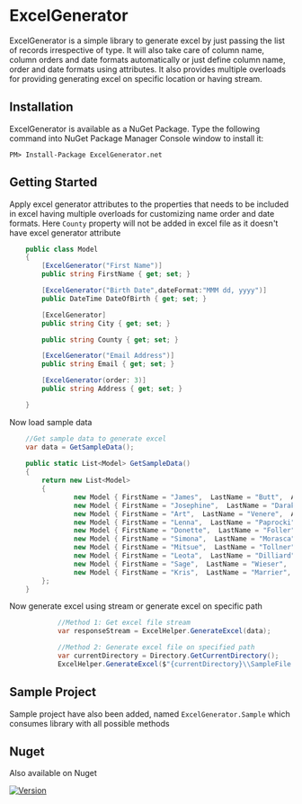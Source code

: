 # ExcelGenerator
ExcelGenerator is a simple library to generate excel by just passing the list of records irrespective of type. It will also take care 
of column name, column orders and date formats automatically or just define column name, order and date formats using attributes. 
It also provides multiple overloads for providing generating excel on specific location or having stream.

## Installation
ExcelGenerator is available as a NuGet Package. Type the following command into NuGet Package Manager Console window to install it:

```
PM> Install-Package ExcelGenerator.net
```

## Getting Started
Apply excel generator attributes to the properties that needs to be included in excel having multiple overloads for customizing name order and date formats. 
Here `County` property will not be added in excel file as it doesn't have excel generator attribute

```csharp
    public class Model
    {
        [ExcelGenerator("First Name")]
        public string FirstName { get; set; }

        [ExcelGenerator("Birth Date",dateFormat:"MMM dd, yyyy")]
        public DateTime DateOfBirth { get; set; }

        [ExcelGenerator]
        public string City { get; set; }

        public string County { get; set; }

        [ExcelGenerator("Email Address")]
        public string Email { get; set; }

        [ExcelGenerator(order: 3)]
        public string Address { get; set; }

    }
```

Now load sample data  
```csharp
    //Get sample data to generate excel 
    var data = GetSampleData();
            
	public static List<Model> GetSampleData()
    {
        return new List<Model>
        {
                new Model { FirstName = "James",  LastName = "Butt",  Address="6649 N Blue Gum St", City="New Orleans" , County="Orleans",  State="LA" , Zip = 70116, Phone="504-621-8927" , Email="jbutt@gmail.com", DateOfBirth=DateTime.Now},
                new Model { FirstName = "Josephine",  LastName = "Darakjy",  Address="4 B Blue Ridge Blvd", City="Brighton" , County="Livingston",  State="MI" , Zip = 48116, Phone="810-292-9388" , Email="josephine_darakjy@darakjy.org", DateOfBirth=DateTime.Now},
                new Model { FirstName = "Art",  LastName = "Venere",  Address="8 W Cerritos Ave #54", City="Bridgeport" , County="Gloucester",  State="NJ" , Zip = 8014, Phone="856-636-8749" , Email="art@venere.org", DateOfBirth=DateTime.Now},
                new Model { FirstName = "Lenna",  LastName = "Paprocki",  Address="639 Main St", City="Anchorage" , County="Anchorage",  State="AK" , Zip = 99501, Phone="907-385-4412" , Email="lpaprocki@hotmail.com", DateOfBirth=DateTime.Now},
                new Model { FirstName = "Donette",  LastName = "Foller",  Address="34 Center St", City="Hamilton" , County="Butler",  State="OH" , Zip = 45011, Phone="513-570-1893" , Email="donette.foller@cox.net", DateOfBirth=DateTime.Now},
                new Model { FirstName = "Simona",  LastName = "Morasca",  Address="3 Mcauley Dr", City="Ashland" , County="Ashland",  State="OH" , Zip = 44805, Phone="419-503-2484" , Email="simona@morasca.com", DateOfBirth=DateTime.Now},
                new Model { FirstName = "Mitsue",  LastName = "Tollner",  Address="7 Eads St", City="Chicago" , County="Cook",  State="IL" , Zip = 60632, Phone="773-573-6914" , Email="mitsue_tollner@yahoo.com", DateOfBirth=DateTime.Now},
                new Model { FirstName = "Leota",  LastName = "Dilliard",  Address="7 W Jackson Blvd", City="San Jose" , County="Santa Clara",  State="CA" , Zip = 95111, Phone="408-752-3500" , Email="leota@hotmail.com", DateOfBirth=DateTime.Now},
                new Model { FirstName = "Sage",  LastName = "Wieser",  Address="5 Boston Ave #88", City="Sioux Falls" , County="Minnehaha",  State="SD" , Zip = 57105, Phone="605-414-2147" , Email="sage_wieser@cox.net", DateOfBirth=DateTime.Now},
                new Model { FirstName = "Kris",  LastName = "Marrier",  Address="228 Runamuck Pl #2808", City="Baltimore" , County="Baltimore City",  State="MD" , Zip = 21224, Phone="410-655-8723" , Email="kris@gmail.com", DateOfBirth=DateTime.Now},
        };
    }
```

Now generate excel using stream or generate excel on specific path
```csharp
            //Method 1: Get excel file stream 
            var responseStream = ExcelHelper.GenerateExcel(data);

            //Method 2: Generate excel file on specified path 
            var currentDirectory = Directory.GetCurrentDirectory();
            ExcelHelper.GenerateExcel($"{currentDirectory}\\SampleFile.xlsx", data);

```

## Sample Project 
Sample project have also been added, named `ExcelGenerator.Sample` which consumes library with all possible methods  

## Nuget
Also available on Nuget 

[![Version](https://img.shields.io/nuget/vpre/ExcelGenerator.net.svg)](https://www.nuget.org/packages/ExcelGenerator.net)
